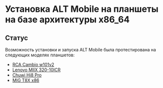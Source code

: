 # Установка ALT Mobile на планшеты на базе архитектуры x86_64

## Статус

Возможность установки и запуска ALT Mobile была протестирована на следующих моделях планшетов:

- [RCA Cambio w101v2](rca-cambio-w101v2/)
- [Lenovo MIIX 320-10ICR](lenovo-miix-320-10icr/)
- [Chuwi Hi8 Pro](chuwi-hi8-pro/)
- [MIG T8X x86](MIG-T8X-x86/)
